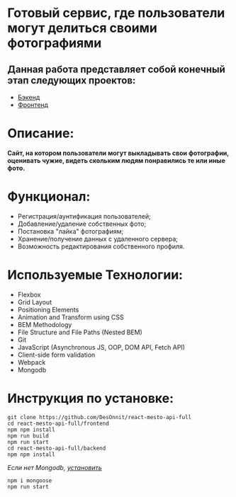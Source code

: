 # Готовый сервис, где пользователи могут делиться своими фотографиями
## Данная работа представляет собой конечный этап следующих проектов:
* [Бэкенд](https://github.com/DesOnnit/express-mesto)
* [Фронтенд](https://github.com/DesOnnit/react-mesto-auth)
# Описание:
**Сайт, на котором пользователи могут выкладывать свои фотографии, оценивать чужие, видеть скольким людям понравились те или иные фото.**
# Функционал: 
* Регистрация/аунтификация пользователей;
* Добавление/удаление собственных фото;
* Постановка "лайка" фотографиям;
* Хранение/получение данных с удаленного сервера;
* Возможность редактирования собственного профиля.
# Используемые Технологии:
* Flexbox
* Grid Layout
* Positioning Elements
* Animation and Transform using CSS
* BEM Methodology
* File Structure and File Paths (Nested BEM)
* Git
* JavaScript (Asynchronous JS, OOP, DOM API, Fetch API)
* Client-side form validation
* Webpack
* Mongodb
# Инструкция по установке:
```
git clone https://github.com/DesOnnit/react-mesto-api-full
cd react-mesto-api-full/frontend
npm npm install
npm run build
npm run start
cd react-mesto-api-full/backend
npm npm install
```
*Если нет Mongodb, [установить](https://www.mongodb.com/try/download/community?jmp=docs)* 
```
npm i mongoose
npm run start
```

